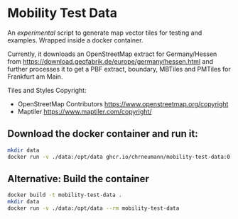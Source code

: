 # Mobility Test Data

An *experimental* script to generate map vector tiles for testing and examples.
Wrapped inside a docker container.

Currently, it downloads an OpenStreetMap extract for Germany/Hessen from
https://download.geofabrik.de/europe/germany/hessen.html and further processes
it to get a PBF extract, boundary, MBTiles and PMTiles for Frankfurt am Main.

Tiles and Styles Copyright:
- OpenStreetMap Contributors https://www.openstreetmap.org/copyright
- Maptiler https://www.maptiler.com/copyright/

## Download the docker container and run it:

```bash
mkdir data
docker run -v ./data:/opt/data ghcr.io/chrneumann/mobility-test-data:0.1.1
```

## Alternative: Build the container

```bash
docker build -t mobility-test-data .
mkdir data
docker run -v ./data:/opt/data --rm mobility-test-data
```
